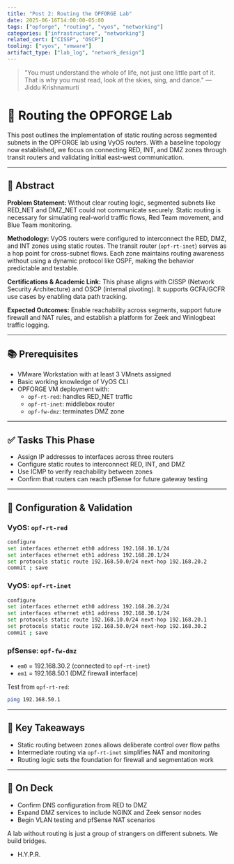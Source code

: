 ```yaml
---
title: "Post 2: Routing the OPFORGE Lab" 
date: 2025-06-16T14:00:00-05:00 
tags: ["opforge", "routing", "vyos", "networking"] 
categories: ["infrastructure", "networking"] 
related_cert: ["CISSP", "OSCP"] 
tooling: ["vyos", "vmware"] 
artifact_type: ["lab_log", "network_design"]
---
```


> "You must understand the whole of life, not just one little part of it. That is why you must read, look at the skies, sing, and dance." — Jiddu Krishnamurti

# 🧠 Routing the OPFORGE Lab

This post outlines the implementation of static routing across segmented subnets in the OPFORGE lab using VyOS routers. With a baseline topology now established, we focus on connecting RED, INT, and DMZ zones through transit routers and validating initial east-west communication.

---

## 📌 Abstract

**Problem Statement:** Without clear routing logic, segmented subnets like RED\_NET and DMZ\_NET could not communicate securely. Static routing is necessary for simulating real-world traffic flows, Red Team movement, and Blue Team monitoring.

**Methodology:** VyOS routers were configured to interconnect the RED, DMZ, and INT zones using static routes. The transit router (`opf-rt-inet`) serves as a hop point for cross-subnet flows. Each zone maintains routing awareness without using a dynamic protocol like OSPF, making the behavior predictable and testable.

**Certifications & Academic Link:** This phase aligns with CISSP (Network Security Architecture) and OSCP (internal pivoting). It supports GCFA/GCFR use cases by enabling data path tracking.

**Expected Outcomes:** Enable reachability across segments, support future firewall and NAT rules, and establish a platform for Zeek and Winlogbeat traffic logging.

---

## 📚 Prerequisites

- VMware Workstation with at least 3 VMnets assigned
- Basic working knowledge of VyOS CLI
- OPFORGE VM deployment with:
  - `opf-rt-red`: handles RED\_NET traffic
  - `opf-rt-inet`: middlebox router
  - `opf-fw-dmz`: terminates DMZ zone

---

## ✅ Tasks This Phase

- Assign IP addresses to interfaces across three routers
- Configure static routes to interconnect RED, INT, and DMZ
- Use ICMP to verify reachability between zones
- Confirm that routers can reach pfSense for future gateway testing

---

## 🔧 Configuration & Validation

### VyOS: `opf-rt-red`

```bash
configure
set interfaces ethernet eth0 address 192.168.10.1/24
set interfaces ethernet eth1 address 192.168.20.1/24
set protocols static route 192.168.50.0/24 next-hop 192.168.20.2
commit ; save
```

### VyOS: `opf-rt-inet`

```bash
configure
set interfaces ethernet eth0 address 192.168.20.2/24
set interfaces ethernet eth1 address 192.168.30.1/24
set protocols static route 192.168.10.0/24 next-hop 192.168.20.1
set protocols static route 192.168.50.0/24 next-hop 192.168.30.2
commit ; save
```

### pfSense: `opf-fw-dmz`

- `em0` = 192.168.30.2 (connected to `opf-rt-inet`)
- `em1` = 192.168.50.1 (DMZ firewall interface)

Test from `opf-rt-red`:

```bash
ping 192.168.50.1
```

---

## 🌟 Key Takeaways

- Static routing between zones allows deliberate control over flow paths
- Intermediate routing via `opf-rt-inet` simplifies NAT and monitoring
- Routing logic sets the foundation for firewall and segmentation work

---

## 🧭 On Deck

- Confirm DNS configuration from RED to DMZ
- Expand DMZ services to include NGINX and Zeek sensor nodes
- Begin VLAN testing and pfSense NAT scenarios

A lab without routing is just a group of strangers on different subnets. We build bridges.

- H.Y.P.R.

